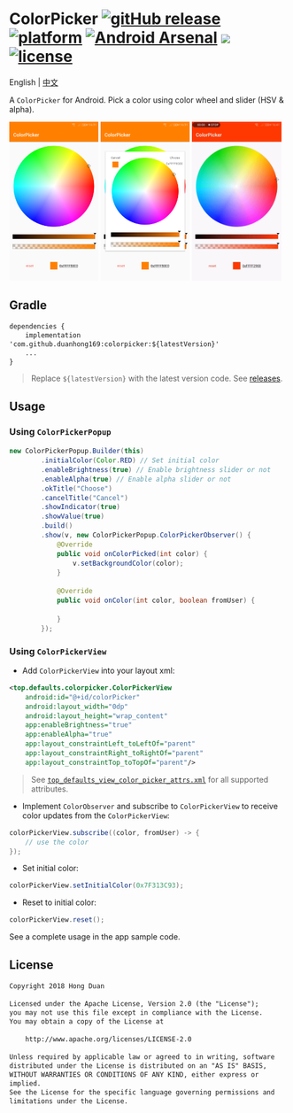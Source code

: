 # ColorPicker [![gitHub release](https://img.shields.io/github/release/duanhong169/ColorPicker.svg?style=social)](https://github.com/duanhong169/ColorPicker/releases) [![platform](https://img.shields.io/badge/platform-android-brightgreen.svg)](https://developer.android.com/index.html) [![Android Arsenal](https://img.shields.io/badge/Android%20Arsenal-ColorPicker-green.svg?style=flat)](https://android-arsenal.com/details/1/7068) <a target="_blank" href="https://android-arsenal.com/api?level=14"><img src="https://img.shields.io/badge/API-14%2B-brightgreen.svg?style=flat"></a> [![license](https://img.shields.io/badge/license-Apache%202-green.svg)](https://github.com/duanhong169/ColorPicker/blob/master/LICENSE)

English | [中文](README_cn.md)

A `ColorPicker` for Android. Pick a color using color wheel and slider (HSV & alpha).

<img src='art/screen-shot-1.png' width='32%'/> <img src='art/screen-shot-2.png' width='32%'/> <img src='art/screen-record.gif' width='32%'/>

## Gradle

```
dependencies {
    implementation 'com.github.duanhong169:colorpicker:${latestVersion}'
    ...
}
```

> Replace `${latestVersion}` with the latest version code. See [releases](https://github.com/duanhong169/ColorPicker/releases).

## Usage

### Using `ColorPickerPopup`

```java
new ColorPickerPopup.Builder(this)
        .initialColor(Color.RED) // Set initial color
        .enableBrightness(true) // Enable brightness slider or not
        .enableAlpha(true) // Enable alpha slider or not
        .okTitle("Choose")
        .cancelTitle("Cancel")
        .showIndicator(true)
        .showValue(true)
        .build()
        .show(v, new ColorPickerPopup.ColorPickerObserver() {
            @Override
            public void onColorPicked(int color) {
                v.setBackgroundColor(color);
            }

            @Override
            public void onColor(int color, boolean fromUser) {

            }
        });
```

### Using `ColorPickerView`

* Add `ColorPickerView` into your layout xml:

```xml
<top.defaults.colorpicker.ColorPickerView
    android:id="@+id/colorPicker"
    android:layout_width="0dp"
    android:layout_height="wrap_content"
    app:enableBrightness="true"
    app:enableAlpha="true"
    app:layout_constraintLeft_toLeftOf="parent"
    app:layout_constraintRight_toRightOf="parent"
    app:layout_constraintTop_toTopOf="parent"/>
```

> See [`top_defaults_view_color_picker_attrs.xml`](./colorpicker/src/main/res/values/top_defaults_view_color_picker_attrs.xml) for all supported attributes.

* Implement `ColorObserver` and subscribe to `ColorPickerView` to receive color updates from the `ColorPickerView`:

```java
colorPickerView.subscribe((color, fromUser) -> {
    // use the color
});
```

* Set initial color:

```java
colorPickerView.setInitialColor(0x7F313C93);
```

* Reset to initial color:

```java
colorPickerView.reset();
```

See a complete usage in the app sample code.

## License

    Copyright 2018 Hong Duan

    Licensed under the Apache License, Version 2.0 (the "License");
    you may not use this file except in compliance with the License.
    You may obtain a copy of the License at

        http://www.apache.org/licenses/LICENSE-2.0

    Unless required by applicable law or agreed to in writing, software
    distributed under the License is distributed on an "AS IS" BASIS,
    WITHOUT WARRANTIES OR CONDITIONS OF ANY KIND, either express or implied.
    See the License for the specific language governing permissions and
    limitations under the License.